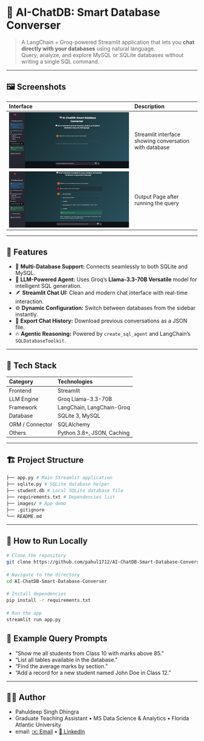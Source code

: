 # 🧠 AI-ChatDB: Smart Database Converser

> A LangChain + Groq-powered Streamlit application that lets you **chat directly with your databases** using natural language.  
> Query, analyze, and explore MySQL or SQLite databases without writing a single SQL command.

---

## 🖼️ Screenshots

| Interface | Description |
|:--|:--|
| ![Main App Interface](images/sql_main_page.png) | Streamlit interface showing conversation with database |
| ![Output](images/output.png) | Output Page after running the query|


---

## 🚀 Features

- 🧩 **Multi-Database Support:** Connects seamlessly to both SQLite and MySQL.
- 🤖 **LLM-Powered Agent:** Uses Groq’s **Llama-3.3-70B Versatile** model for intelligent SQL generation.
- 🪶 **Streamlit Chat UI:** Clean and modern chat interface with real-time interaction.
- ⚙️ **Dynamic Configuration:** Switch between databases from the sidebar instantly.
- 💬 **Export Chat History:** Download previous conversations as a JSON file.
- 🔥 **Agentic Reasoning:** Powered by `create_sql_agent` and LangChain’s `SQLDatabaseToolkit`.

---

## 🧠 Tech Stack

| Category | Technologies |
|:--|:--|
| Frontend | Streamlit |
| LLM Engine | Groq Llama-3.3-70B |
| Framework | LangChain, LangChain-Groq |
| Database | SQLite 3, MySQL |
| ORM / Connector | SQLAlchemy |
| Others | Python 3.8+, JSON, Caching |

---

## 🏗️ Project Structure

```bash
├── app.py # Main Streamlit application
├── sqlite.py # SQLite database helper
├── student.db # Local SQLite database file
├── requirements.txt # Dependencies list
├── images/ # App demo
├── .gitignore
└── README.md
```

---

## 🧩 How to Run Locally

```bash
# Clone the repository
git clone https://github.com/pahul1712/AI-ChatDB-Smart-Database-Converser.git

# Navigate to the directory
cd AI-ChatDB-Smart-Database-Converser

# Install dependencies
pip install -r requirements.txt

# Run the app
streamlit run app.py
```

## 🧰 Example Query Prompts

- “Show me all students from Class 10 with marks above 85.”
- “List all tables available in the database.”
- “Find the average marks by section.”
- “Add a record for a new student named John Doe in Class 12.”

---

## 🧑‍💻 Author

- Pahuldeep Singh Dhingra
- Graduate Teaching Assistant • MS Data Science & Analytics •  Florida Atlantic University
- email: [✉️ Email](pahuldeepsingh531@gmail.com) • [🔗 LinkedIn](https://www.linkedin.com/in/pahuldeepsing/)

